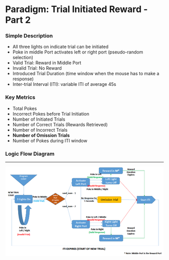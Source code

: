 
# Paradigm: Trial Initiated Reward - Part 2


### Simple Description

- All three lights on indicate trial can be initiated
- Poke in middle Port activates left or right port (pseudo-random selection)
- Valid Trial: Reward in Middle Port
- Invalid Trial: No Reward
- Introduced Trial Duration (time window when the mouse has to make a response)
- Inter-trial Interval (ITI): variable ITI of average 45s


### Key Metrics

- Total Pokes
- Incorrect Pokes before Trial Initiation
- Number of Initiated Trials
- Number of Correct Trials (Rewards Retrieved)
- Number of Incorrect Trials
- **Number of Omission Trials**
- Number of Pokes during ITI window

### Logic Flow Diagram

___

<p align="center">
  <img src="TIR_2_Diagram.png" align=center width=900/><br>
</p>
